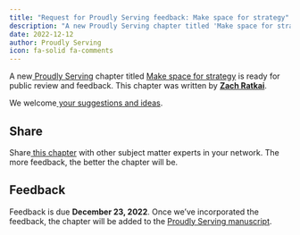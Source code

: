 ```yaml
---
title: "Request for Proudly Serving feedback: Make space for strategy"
description: "A new Proudly Serving chapter titled 'Make space for strategy' by Zach Ratkai is ready for public review and feedback."
date: 2022-12-12
author: Proudly Serving
icon: fa-solid fa-comments
---
```


A new[ Proudly Serving](/) chapter titled [Make space for strategy](/contents/make-space-for-strategy) is ready for public review and feedback. This chapter was written by **[Zach Ratkai](/people/zach-ratkai)**.

We welcome[ your suggestions and ideas](/contents/make-space-for-strategy).

## Share

Share[ this chapter](/contents/make-space-for-strategy) with other subject matter experts in your network. The more feedback, the better the chapter will be.

## Feedback

Feedback is due **December 23, 2022**. Once we’ve incorporated the feedback, the chapter will be added to the [Proudly Serving manuscript](/manuscript/).
